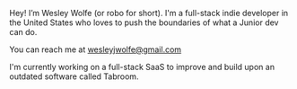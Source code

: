 Hey! I’m Wesley Wolfe (or robo for short).
I'm a full-stack indie developer in the United States who loves to push the boundaries of what a Junior dev can do.

You can reach me at wesleyjwolfe@gmail.com

I'm currently working on a full-stack SaaS to improve and build upon an outdated software called Tabroom.
